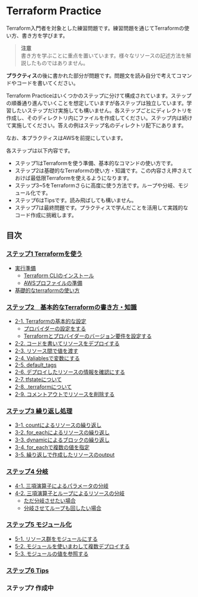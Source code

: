 # Terraform Practice

Terraform入門者を対象とした練習問題です。練習問題を通じてTerraformの使い方、書き方を学びます。

> **注意**  
> 書き方を学ぶことに重点を置いています。様々なリソースの記述方法を解説したものではありません。

**プラクティス**の後に書かれた部分が問題です。問題文を読み自分で考えてコマンドやコードを書いてください。

Terraform Practiceはいくつかのステップに分けて構成されています。ステップの順番通り進んでいくことを想定していますが各ステップは独立しています。学習したいステップだけ実施しても構いません。各ステップごとにディレクトリを作成し、そのディレクトリ内にファイルを作成してください。ステップ内は続けて実施してください。答えの例はステップ名のディレクトリ配下にあります。

なお、本プラクティスはAWSを前提にしています。

各ステップは以下内容です。

- ステップ1はTerraformを使う準備、基本的なコマンドの使い方です。
- ステップ2は基礎的なTerraformの使い方・知識です。この内容さえ押さえておけば最低限Terraformを使えるようになります。
- ステップ3~5をTerraformさらに高度に使う方法です。ループや分岐、モジュール化です。
- ステップ6はTipsです。読み飛ばしても構いません。
- ステップ7は最終問題です。プラクティスで学んだことを活用して実践的なコード作成に挑戦します。

## 目次

### [ステップ1 Terraformを使う](./step1-inital/README.md)
  - [実行準備](./step1-inital/README.md#実行準備)
    - [Terraform CLIのインストール](./step1-inital/README.md#terraform-cliのインストール)
    - [AWSプロファイルの準備](./step1-inital/README.md#awsプロファイルの準備)
  - [基礎的なterraformの使い方](./step1-inital/README.md#基礎的なterraformの使い方)
### [ステップ2　基本的なTerraformの書き方・知識](./step2-basic/README.md)
  - [2-1. Terraformの基本的な設定](./step2-basic/README.md#2-1-terraformの基本的な設定)
    - [プロバイダーの設定をする](./step2-basic/README.md#プロバイダーの設定をする)
    - [Terraformとプロバイダーのバージョン要件を設定する](./step2-basic/README.md#terraformとプロバイダーのバージョン要件を設定する)
  - [2-2. コードを書いてリソースをデプロイする](./step2-basic/README.md#2-2-コードを書いてリソースをデプロイする)
  - [2-3. リソース間で値を渡す](./step2-basic/README.md#2-3-リソース間で値を渡す)
  - [2-4. Valiablesで変数にする](./step2-basic/README.md#2-4-valiablesで変数にする)
  - [2-5. default\_tags](./step2-basic/README.md#2-5-default_tags)
  - [2-6. デプロイしたリソースの情報を確認にする](./step2-basic/README.md#2-6-デプロイしたリソースの情報を確認にする)
  - [2-7. tfstateについて](./step2-basic/README.md#2-7-tfstateについて)
  - [2-8. .terraformについて](./step2-basic/README.md#2-8-terraformについて)
  - [2-9. コメントアウトでリソースを削除する](./step2-basic/README.md#2-9-コメントアウトでリソースを削除する)
### [ステップ3 繰り返し処理](./step3-loop/README.md)
  - [3-1. countによるリソースの繰り返し](./step3-loop/README.md#3-1-countによるリソースの繰り返し)
  - [3-2. for\_eachによるリソースの繰り返し](./step3-loop/README.md#3-2-for_eachによるリソースの繰り返し)
  - [3-3. dynamicによるブロックの繰り返し](./step3-loop/README.md#3-3-dynamicによるブロックの繰り返し)
  - [3-4. for\_eachで複数の値を指定](./step3-loop/README.md#3-4-for_eachで複数の値を指定)
  - [3-5. 繰り返しで作成したリソースのoutput](./step3-loop/README.md#3-5-繰り返しで作成したリソースのoutput)
### [ステップ4 分岐](./step4-if/README.md)
  - [4-1. 三項演算子によるパラメータの分岐](./step4-if/README.md#4-1-三項演算子によるパラメータの分岐)
  - [4-2. 三項演算子とループによるリソースの分岐](./step4-if/README.md#4-2-三項演算子とループによるリソースの分岐)
    - [ただ分岐させたい場合](./step4-if/README.md#ただ分岐させたい場合)
    - [分岐させてループも回したい場合](./step4-if/README.md#分岐させてループも回したい場合)
### [ステップ5 モジュール化](./step5-module/README.md)
  - [5-1. リソース群をモジュールにする](./step5-module/README.md#5-1-リソース群をモジュールにする)
  - [5-2. モジュールを使いまわして複数デプロイする](./step5-module/README.md#5-2-モジュールを使いまわして複数デプロイする)
  - [5-3. モジュールの値を参照する](./step5-module/README.md#5-3-モジュールの値を参照する)
### [ステップ6 Tips](./step6-tips/step6.md)
### ステップ7 作成中